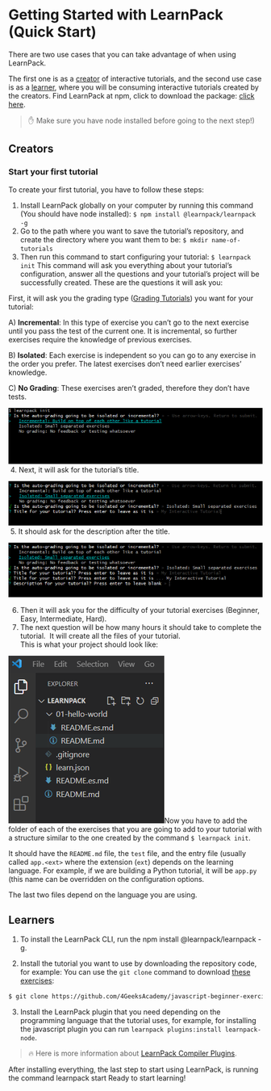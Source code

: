 # Getting Started with LearnPack (Quick Start)

There are two use cases that you can take advantage of when using LearnPack. 

The first one is as a [creator](#Creators) of interactive tutorials, and the second use case is as a [learner](#Learners), where you will be consuming interactive tutorials created by the creators.
Find LearnPack at npm, click  to download the package: [click here](https://www.npmjs.com/package/@learnpack/learnpack). 

> ✋ Make sure you have node installed before going to the next step!)

## Creators

### Start your first tutorial

To create your first tutorial, you have to follow these steps:

1. Install LearnPack globally on your computer by running this command (You should have node installed): `$ npm install @learnpack/learnpack -g`
2. Go to the path where you want to save the tutorial’s repository, and create the directory where you want them to be: `$ mkdir name-of-tutorials`
3. Then run this command to start configuring your tutorial: `$ learnpack init`
This command will ask you everything about your tutorial’s configuration, answer all the questions and your tutorial’s project will be successfully created. These are the questions it will ask you:

First, it will ask you the grading type ([Grading Tutorials](./grading-tutorials)) you want for your tutorial:

A) **Incremental**: In this type of exercise you can’t go to the next exercise until you pass the test of the current one. It is incremental, so further exercises require the knowledge of previous exercises.

B) **Isolated**: Each exercise is independent so you can go to any exercise in the order you prefer. The latest exercises don’t need earlier exercises’ knowledge.

C) **No Grading**: These exercises aren’t graded, therefore they don’t have tests.


![learnpack grading](https://raw.githubusercontent.com/learnpack/docs/main/assets/spaces_db2MUqxH83ZwH273KWpu_uploads_fAt71PHHbRLI1eiXNurN_Untitled%20(1).webp)
​​
4. Next, it will ask for the tutorial’s title.

![learnpack tutorial title](https://github.com/learnpack/docs/blob/main/assets/tutorial-title.png?raw=true)
​​
5. It should ask for the description after the title.

![learnpack tutorial description](https://raw.githubusercontent.com/learnpack/docs/main/assets/spaces_db2MUqxH83ZwH273KWpu_uploads_o1g66SCwgmgxLuVukwlF_Untitled%20(2).webp)​​

6. Then it will ask you for the difficulty of your tutorial exercises (Beginner, Easy, Intermediate, Hard).
​​
7. The next question will be how many hours it should take to complete the tutorial.
​​
It will create all the files of your tutorial.  
This is what your project should look like:

![](https://raw.githubusercontent.com/learnpack/docs/main/assets/spaces_db2MUqxH83ZwH273KWpu_uploads_jiyWpJtxitCrqlce2EPj_Untitled%20(5).webp)
​​
Now you have to add the folder of each of the exercises that you are going to add to your tutorial with a structure similar to the one created by the command `$ learnpack init`. 

It should have the `README.md` file, the `test` file, and the entry file (usually called `app.<ext>` where the extension (`ext`) depends on the learning language. For example, if we are building a Python tutorial, it will be `app.py` (this name can be overridden on the configuration options.

The last two files depend on the language you are using.

## Learners

1. To install the LearnPack CLI, run the npm install @learnpack/learnpack -g.

2. Install the tutorial you want to use by downloading the repository code, for example: You can use the `git clone` command to download [these exercises](https://github.com/4GeeksAcademy/javascript-beginner-exercises-tutorial):

```bash
$ git clone https://github.com/4GeeksAcademy/javascript-beginner-exercises-tutorial
```

3. Install the LearnPack plugin that you need depending on the programming language that the tutorial uses, for example, for installing the javascript plugin you can run `learnpack plugins:install learnpack-node`.

> 🔥 Here is more information about [LearnPack Compiler Plugins](./configure#compiler-plugins).

After installing everything, the last step to start using LearnPack, is running the command learnpack start
Ready to start learning!

